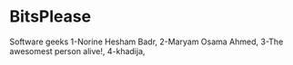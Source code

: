 # BitsPlease
Software geeks
1-Norine Hesham Badr,
2-Maryam Osama Ahmed,
3-The awesomest person alive!,
4-khadija,



